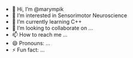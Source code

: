- 👋 Hi, I’m @marympik
- 👀 I’m interested in Sensorimotor Neuroscience
- 🌱 I’m currently learning C++
- 💞️ I’m looking to collaborate on ...
- 📫 How to reach me ...
- 😄 Pronouns: ...
- ⚡ Fun fact: ...

<!---
marympik/marympik is a ✨ special ✨ repository because its `README.md` (this file) appears on your GitHub profile.
You can click the Preview link to take a look at your changes.
--->
